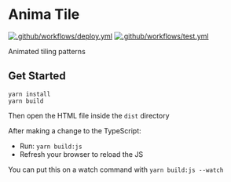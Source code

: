 # Anima Tile

[![.github/workflows/deploy.yml](https://github.com/fildon/anima-tile/actions/workflows/deploy.yml/badge.svg)](https://github.com/fildon/anima-tile/actions/workflows/deploy.yml)
[![.github/workflows/test.yml](https://github.com/fildon/anima-tile/actions/workflows/test.yml/badge.svg)](https://github.com/fildon/anima-tile/actions/workflows/test.yml)

Animated tiling patterns

## Get Started

```shell
yarn install
yarn build
```
Then open the HTML file inside the `dist` directory

After making a change to the TypeScript:
- Run: `yarn build:js` 
- Refresh your browser to reload the JS

You can put this on a watch command with `yarn build:js --watch`
